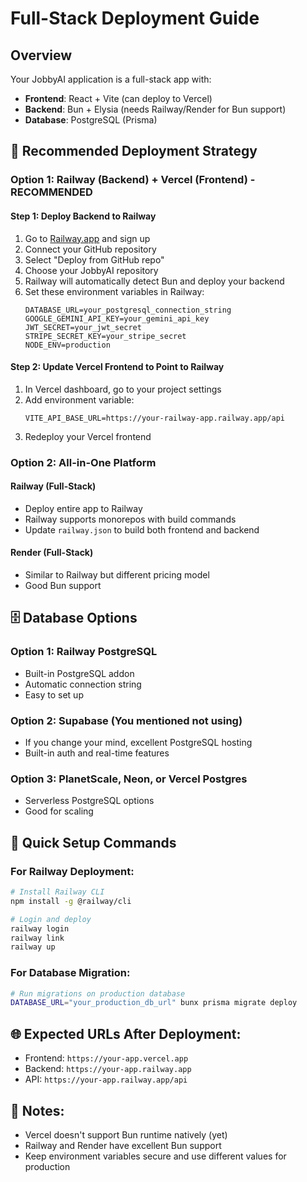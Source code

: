 # Full-Stack Deployment Guide

## Overview
Your JobbyAI application is a full-stack app with:
- **Frontend**: React + Vite (can deploy to Vercel)
- **Backend**: Bun + Elysia (needs Railway/Render for Bun support)
- **Database**: PostgreSQL (Prisma)

## 🚀 Recommended Deployment Strategy

### Option 1: Railway (Backend) + Vercel (Frontend) - RECOMMENDED

#### Step 1: Deploy Backend to Railway
1. Go to [Railway.app](https://railway.app) and sign up
2. Connect your GitHub repository
3. Select "Deploy from GitHub repo"
4. Choose your JobbyAI repository
5. Railway will automatically detect Bun and deploy your backend
6. Set these environment variables in Railway:
   ```
   DATABASE_URL=your_postgresql_connection_string
   GOOGLE_GEMINI_API_KEY=your_gemini_api_key
   JWT_SECRET=your_jwt_secret
   STRIPE_SECRET_KEY=your_stripe_secret
   NODE_ENV=production
   ```

#### Step 2: Update Vercel Frontend to Point to Railway
1. In Vercel dashboard, go to your project settings
2. Add environment variable:
   ```
   VITE_API_BASE_URL=https://your-railway-app.railway.app/api
   ```
3. Redeploy your Vercel frontend

### Option 2: All-in-One Platform

#### Railway (Full-Stack)
- Deploy entire app to Railway
- Railway supports monorepos with build commands
- Update `railway.json` to build both frontend and backend

#### Render (Full-Stack)
- Similar to Railway but different pricing model
- Good Bun support

## 🗄️ Database Options

### Option 1: Railway PostgreSQL
- Built-in PostgreSQL addon
- Automatic connection string
- Easy to set up

### Option 2: Supabase (You mentioned not using)
- If you change your mind, excellent PostgreSQL hosting
- Built-in auth and real-time features

### Option 3: PlanetScale, Neon, or Vercel Postgres
- Serverless PostgreSQL options
- Good for scaling

## 🔧 Quick Setup Commands

### For Railway Deployment:
```bash
# Install Railway CLI
npm install -g @railway/cli

# Login and deploy
railway login
railway link
railway up
```

### For Database Migration:
```bash
# Run migrations on production database
DATABASE_URL="your_production_db_url" bunx prisma migrate deploy
```

## 🌐 Expected URLs After Deployment:
- Frontend: `https://your-app.vercel.app`
- Backend: `https://your-app.railway.app`
- API: `https://your-app.railway.app/api`

## 📝 Notes:
- Vercel doesn't support Bun runtime natively (yet)
- Railway and Render have excellent Bun support
- Keep environment variables secure and use different values for production
